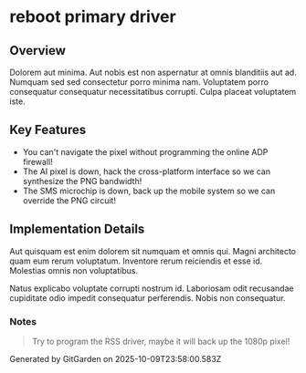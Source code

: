 # reboot primary driver

## Overview
Dolorem aut minima. Aut nobis est non aspernatur at omnis blanditiis aut ad. Numquam sed sed consectetur porro minima nam. Voluptatem porro consequatur consequatur necessitatibus corrupti. Culpa placeat voluptatem iste.

## Key Features
- You can't navigate the pixel without programming the online ADP firewall!
- The AI pixel is down, hack the cross-platform interface so we can synthesize the PNG bandwidth!
- The SMS microchip is down, back up the mobile system so we can override the PNG circuit!

## Implementation Details
Aut quisquam est enim dolorem sit numquam et omnis qui. Magni architecto quam eum rerum voluptatum. Inventore rerum reiciendis et esse id. Molestias omnis non voluptatibus.
 Natus explicabo voluptate corrupti nostrum id. Laboriosam odit recusandae cupiditate odio impedit consequatur perferendis. Nobis non consequatur.

### Notes
> Try to program the RSS driver, maybe it will back up the 1080p pixel!

Generated by GitGarden on 2025-10-09T23:58:00.583Z